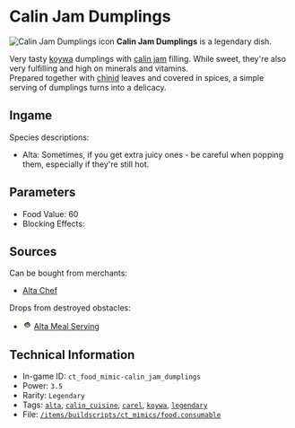 # Calin Jam Dumplings

<img src="https://raw.githubusercontent.com/Ceterai/Enternia/main/assetMissing.png" alt="Calin Jam Dumplings icon" loading="lazy" height=16px width="auto" /> **Calin Jam Dumplings** is a legendary dish.

Very tasty [koywa](https://ceterai.github.io/MyEnternia/Wiki/Tags/Koywa) dumplings with [calin jam](https://ceterai.github.io/MyEnternia/Wiki/calinjam) filling. While sweet, they're also very fulfilling and high on minerals and vitamins.  
Prepared together with [chinid](https://ceterai.github.io/MyEnternia/Wiki/chinid) leaves and covered in spices, a simple serving of dumplings turns into a delicacy.

## Ingame

Species descriptions:

- Alta: Sometimes, if you get extra juicy ones - be careful when popping them, especially if they're still hot.

## Parameters

- Food Value: 60
- Blocking Effects: 

## Sources

Can be bought from merchants:

- [Alta Chef](https://ceterai.github.io/MyEnternia/Wiki/AltaChef)

Drops from destroyed obstacles:

- <img src="https://raw.githubusercontent.com/Ceterai/Enternia/main/objects/alta/special/food/meal/icon.png" alt="Alta Meal Serving icon" loading="lazy" height=16px width="auto" /> [Alta Meal Serving](https://ceterai.github.io/MyEnternia/Wiki/AltaMealServing)

## Technical Information

- In-game ID: `ct_food_mimic-calin_jam_dumplings`
- Power: `3.5`
- Rarity: `Legendary`
- Tags: [`alta`](https://ceterai.github.io/MyEnternia/Wiki/Tags/Alta), [`calin_cuisine`](https://ceterai.github.io/MyEnternia/Wiki/Tags/CalinCuisine), [`carel`](https://ceterai.github.io/MyEnternia/Wiki/Tags/Carel), [`koywa`](https://ceterai.github.io/MyEnternia/Wiki/Tags/Koywa), [`legendary`](https://ceterai.github.io/MyEnternia/Wiki/Tags/Legendary)
- File: [`/items/buildscripts/ct_mimics/food.consumable`](https://github.com/Ceterai/Enternia/blob/main/items/buildscripts/ct_mimics/food.consumable)

